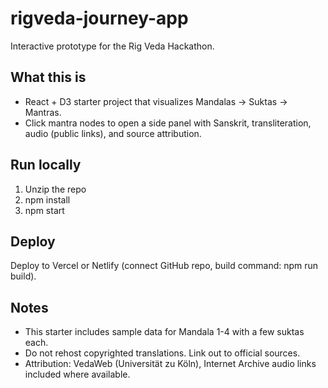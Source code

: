 # rigveda-journey-app

Interactive prototype for the Rig Veda Hackathon.

## What this is
- React + D3 starter project that visualizes Mandalas -> Suktas -> Mantras.
- Click mantra nodes to open a side panel with Sanskrit, transliteration, audio (public links), and source attribution.

## Run locally
1. Unzip the repo
2. npm install
3. npm start

## Deploy
Deploy to Vercel or Netlify (connect GitHub repo, build command: npm run build).

## Notes
- This starter includes sample data for Mandala 1-4 with a few suktas each.
- Do not rehost copyrighted translations. Link out to official sources.
- Attribution: VedaWeb (Universität zu Köln), Internet Archive audio links included where available.
